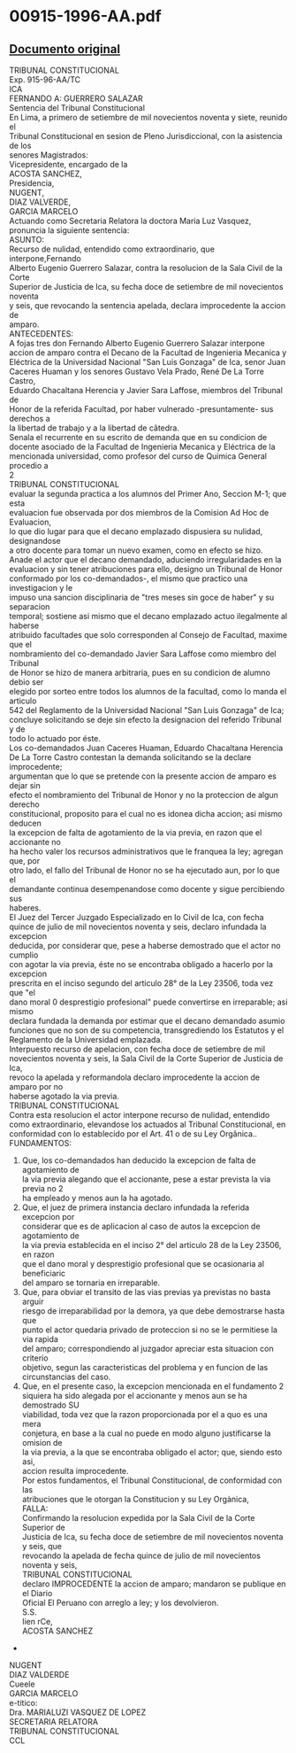 
00915-1996-AA.pdf
=================
  
[Documento original](https://tc.gob.pe/jurisprudencia/1997/00915-1996-AA.pdf)  
---  
TRIBUNAL CONSTITUCIONAL  
Exp. 915-96-AA/TC  
ICA  
FERNANDO A: GUERRERO SALAZAR  
Sentencia del Tribunal Constitucional  
En Lima, a primero de setiembre de mil novecientos noventa y siete, reunido el  
Tribunal Constitucional en sesion de Pleno Jurisdiccional, con la asistencia de los  
senores Magistrados:  
Vicepresidente, encargado de la  
ACOSTA SANCHEZ,  
Presidencia,  
NUGENT,  
DIAZ VALVERDE,  
GARCIA MARCELO  
Actuando como Secretaria Relatora la doctora Maria Luz Vasquez,  
pronuncia la siguiente sentencia:  
ASUNTO:  
Recurso de nulidad, entendido como extraordinario, que interpone,Fernando  
Alberto Eugenio Guerrero Salazar, contra la resolucion de la Sala Civil de la Corte  
Superior de Justicia de Ica, su fecha doce de setiembre de mil novecientos noventa  
y seis, que revocando la sentencia apelada, declara improcedente la accion de  
amparo.  
ANTECEDENTES:  
A fojas tres don Fernando Alberto Eugenio Guerrero Salazar interpone  
accion de amparo contra el Decano de la Facultad de Ingenieria Mecanica y  
Eléctrica de la Universidad Nacional "San Luis Gonzaga" de Ica, senor Juan  
Caceres Huaman y los senores Gustavo Vela Prado, René De La Torre Castro,  
Eduardo Chacaltana Herencia y Javier Sara Laffose, miembros del Tribunal de  
Honor de la referida Facultad, por haber vulnerado -presuntamente- sus derechos a  
la libertad de trabajo y a la libertad de câtedra.  
Senala el recurrente en su escrito de demanda que en su condicion de  
docente asociado de la Facultad de Ingenieria Mecanica y Eléctrica de la  
mencionada universidad, como profesor del curso de Quimica General procedio a  
2  
TRIBUNAL CONSTITUCIONAL  
evaluar la segunda practica a los alumnos del Primer Ano, Seccion M-1; que esta  
evaluacion fue observada por dos miembros de la Comision Ad Hoc de Evaluacion,  
lo que dio lugar para que el decano emplazado dispusiera su nulidad, designandose  
a otro docente para tomar un nuevo examen, como en efecto se hizo.  
Anade el actor que el decano demandado, aduciendo irregularidades en la  
evaluacion y sin tener atribuciones para ello, designo un Tribunal de Honor  
conformado por los co-demandados-, el mismo que practico una investigacion y le  
impuso una sancion disciplinaria de "tres meses sin goce de haber" y su separacion  
temporal; sostiene asi mismo que el decano emplazado actuo ilegalmente al haberse  
atribuido facultades que solo corresponden al Consejo de Facultad, maxime que el  
nombramiento del co-demandado Javier Sara Laffose como miembro del Tribunal  
de Honor se hizo de manera arbitraria, pues en su condicion de alumno debio ser  
elegido por sorteo entre todos los alumnos de la facultad, como lo manda el articulo  
542 del Reglamento de la Universidad Nacional "San Luis Gonzaga" de Ica;  
concluye solicitando se deje sin efecto la designacion del referido Tribunal y de  
todo lo actuado por éste.  
Los co-demandados Juan Caceres Huaman, Eduardo Chacaltana Herencia  
De La Torre Castro contestan la demanda solicitando se la declare improcedente;  
argumentan que lo que se pretende con la presente accion de amparo es dejar sin  
efecto el nombramiento del Tribunal de Honor y no la proteccion de algun derecho  
constitucional, proposito para el cual no es idonea dicha accion; asi mismo deducen  
la excepcion de falta de agotamiento de la via previa, en razon que el accionante no  
ha hecho valer los recursos administrativos que le franquea la ley; agregan que, por  
otro lado, el fallo del Tribunal de Honor no se ha ejecutado aun, por lo que el  
demandante continua desempenandose como docente y sigue percibiendo sus  
haberes.  
El Juez del Tercer Juzgado Especializado en lo Civil de Ica, con fecha  
quince de julio de mil novecientos noventa y seis, declaro infundada la excepcion  
deducida, por considerar que, pese a haberse demostrado que el actor no cumplio  
con agotar la via previa, éste no se encontraba obligado a hacerlo por la excepcion  
prescrita en el inciso segundo del articulo 28° de la Ley 23506, toda vez que "el  
dano moral 0 desprestigio profesional" puede convertirse en irreparable; asi mismo  
declara fundada la demanda por estimar que el decano demandado asumio  
funciones que no son de su competencia, transgrediendo los Estatutos y el  
Reglamento de la Universidad emplazada.  
Interpuesto recurso de apelacion, con fecha doce de setiembre de mil  
novecientos noventa y seis, la Sala Civil de la Corte Superior de Justicia de Ica,  
revoco la apelada y reformandola declaro improcedente la accion de amparo por no  
haberse agotado la via previa.  
TRIBUNAL CONSTITUCIONAL  
Contra esta resolucion el actor interpone recurso de nulidad, entendido  
como extraordinario, elevandose los actuados al Tribunal Constitucional, en  
conformidad con lo establecido por el Art. 41 o de su Ley Orgânica..  
FUNDAMENTOS:  
1. Que, los co-demandados han deducido la excepcion de falta de agotamiento de  
la via previa alegando que el accionante, pese a estar prevista la via previa no 2  
ha empleado y menos aun la ha agotado.  
2. Que, el juez de primera instancia declaro infundada la referida excepcion por  
considerar que es de aplicacion al caso de autos la excepcion de agotamiento de  
la via previa establecida en el inciso 2° del articulo 28 de la Ley 23506, en razon  
que el dano moral y desprestigio profesional que se ocasionaria al beneficiaric  
del amparo se tornaria en irreparable.  
3. Que, para obviar el transito de las vias previas ya previstas no basta arguir  
riesgo de irreparabilidad por la demora, ya que debe demostrarse hasta que  
punto el actor quedaria privado de proteccion si no se le permitiese la via rapida  
del amparo; correspondiendo al juzgador apreciar esta situacion con criterio  
objetivo, segun las caracteristicas del problema y en funcion de las  
circunstancias del caso.  
4. Que, en el presente caso, la excepcion mencionada en el fundamento 2  
siquiera ha sido alegada por el accionante y menos aun se ha demostrado SU  
viabilidad, toda vez que la razon proporcionada por el a quo es una mera  
conjetura, en base a la cual no puede en modo alguno justificarse la omision de  
la via previa, a la que se encontraba obligado el actor; que, siendo esto asi,  
accion resulta improcedente.  
Por estos fundamentos, el Tribunal Constitucional, de conformidad con las  
atribuciones que le otorgan la Constitucion y su Ley Orgànica,  
FALLA:  
Confirmando la resolucion expedida por la Sala Civil de la Corte Superior de  
Justicia de Ica, su fecha doce de setiembre de mil novecientos noventa y seis, que  
revocando la apelada de fecha quince de julio de mil novecientos noventa y seis,  
TRIBUNAL CONSTITUCIONAL  
declaro IMPROCEDENTE la accion de amparo; mandaron se publique en el Diario  
Oficial El Peruano con arreglo a ley; y los devolvieron.  
S.S.  
lien rCe,  
ACOSTA SANCHEZ  
-  
NUGENT  
DIAZ VALDERDE  
Cueele  
GARCIA MARCELO  
e-titico:  
Dra. MARIALUZI VASQUEZ DE LOPEZ  
SECRETARIA RELATORA  
TRIBUNAL CONSTITUCIONAL  
CCL